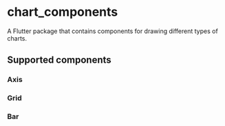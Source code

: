 # chart_components

A Flutter package that contains components for drawing different types of charts.

## Supported components
### Axis
### Grid
### Bar
